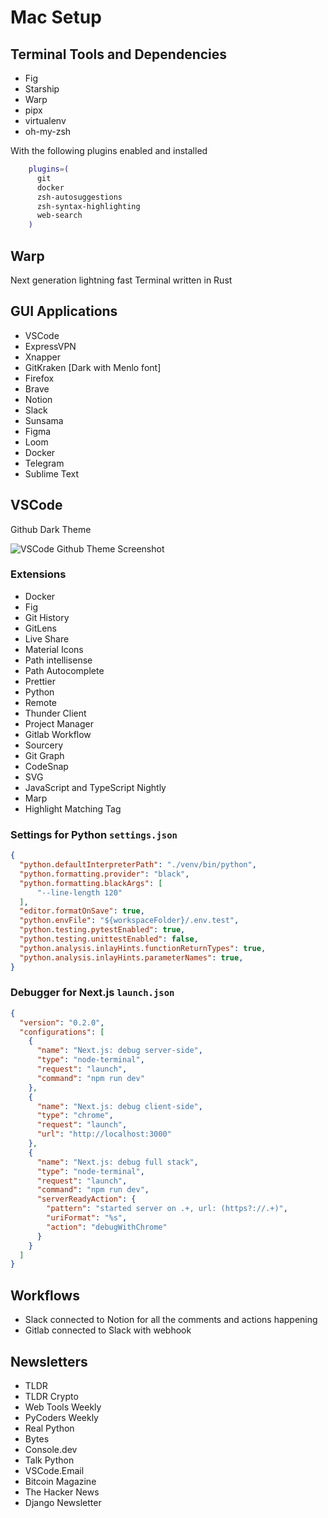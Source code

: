 # Mac Setup

## Terminal Tools and Dependencies

* Fig
* Starship
* Warp
* pipx
* virtualenv
* oh-my-zsh

With the following plugins enabled and installed
    
```bash
    plugins=(
      git
      docker
      zsh-autosuggestions
      zsh-syntax-highlighting
      web-search
    )
```

## Warp

Next generation lightning fast Terminal written in Rust

## GUI Applications

* VSCode
* ExpressVPN
* Xnapper
* GitKraken [Dark with Menlo font]
* Firefox
* Brave
* Notion
* Slack
* Sunsama
* Figma
* Loom
* Docker
* Telegram
* Sublime Text

## VSCode

Github Dark Theme

![VSCode Github Theme Screenshot](/images/vscode.png)

### Extensions

* Docker
* Fig
* Git History
* GitLens
* Live Share
* Material Icons
* Path intellisense
* Path Autocomplete
* Prettier
* Python
* Remote
* Thunder Client
* Project Manager
* Gitlab Workflow
* Sourcery
* Git Graph
* CodeSnap
* SVG
* JavaScript and TypeScript Nightly
* Marp
* Highlight Matching Tag

### Settings for Python `settings.json`

```json
{
  "python.defaultInterpreterPath": "./venv/bin/python",
  "python.formatting.provider": "black",
  "python.formatting.blackArgs": [
      "--line-length 120"
  ],
  "editor.formatOnSave": true,
  "python.envFile": "${workspaceFolder}/.env.test",
  "python.testing.pytestEnabled": true,
  "python.testing.unittestEnabled": false,
  "python.analysis.inlayHints.functionReturnTypes": true,
  "python.analysis.inlayHints.parameterNames": true,
}
```

### Debugger for Next.js `launch.json`

```json
{
  "version": "0.2.0",
  "configurations": [
    {
      "name": "Next.js: debug server-side",
      "type": "node-terminal",
      "request": "launch",
      "command": "npm run dev"
    },
    {
      "name": "Next.js: debug client-side",
      "type": "chrome",
      "request": "launch",
      "url": "http://localhost:3000"
    },
    {
      "name": "Next.js: debug full stack",
      "type": "node-terminal",
      "request": "launch",
      "command": "npm run dev",
      "serverReadyAction": {
        "pattern": "started server on .+, url: (https?://.+)",
        "uriFormat": "%s",
        "action": "debugWithChrome"
      }
    }
  ]
}
```

## Workflows

* Slack connected to Notion for all the comments and actions happening
* Gitlab connected to Slack with webhook

## Newsletters

* TLDR
* TLDR Crypto
* Web Tools Weekly
* PyCoders Weekly
* Real Python
* Bytes
* Console.dev
* Talk Python
* VSCode.Email
* Bitcoin Magazine
* The Hacker News
* Django Newsletter
